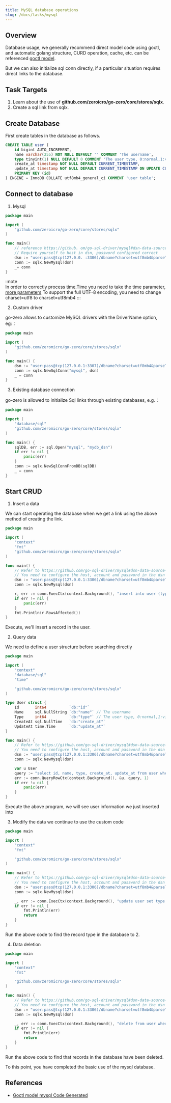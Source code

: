 ```yaml
---
title: MySQL database operations
slug: /docs/tasks/mysql
---
```


## Overview

Database usage, we generally recommend direct model code using goctl, and automatic golang structure, CURD operation, cache, etc. can be referenced <a href="/docs/tasks/cli/mysql" target="_blank">goctl model</a>.

But we can also initialize sql conn directly, if a particular situation requires direct links to the database.

## Task Targets

1. Learn about the use of **github.com/zeroicro/go-zero/core/stores/sqlx**.
2. Create a sql link from sqlx.

## Create Database

First create tables in the database as follows.

```sql
CREATE TABLE user (
    id bigint AUTO_INCREMENT,
    name varchar(255) NOT NULL DEFAULT '' COMMENT 'The username',
    type tinyint(1) NULL DEFAULT 0 COMMENT 'The user type, 0:normal,1:vip, for test golang keyword',
    create_at timestamp NOT NULL DEFAULT CURRENT_TIMESTAMP,
    update_at timestamp NOT NULL DEFAULT CURRENT_TIMESTAMP ON UPDATE CURRENT_TIMESTAMP,
    PRIMARY KEY (id)
) ENGINE = InnoDB COLLATE utf8mb4_general_ci COMMENT 'user table';
```

## Connect to database

1. Mysql

```go
package main

import (
    "github.com/zeroicro/go-zero/core/stores/sqlx"
)

func main()
    // reference https://github. om/go-sql-driver/mysql#dsn-data-source-name for details
    // Require yourself to host in dsn, password configured correct
    dsn := "user:pass@tcp(127.0.0. :3306)/dbname?charset=utf8mb4&parseTime=True&loc=Local"
    conn := sqlx.NewMysql(dsn)
    _= conn
}

```

::note  
In order to correctly process time.Time you need to take the time parameter, [more parameters](https://github.com/go-sql-driver/mysql#parameters) To support the full UTF-8 encoding, you need to change charset=utf8 to charset=utf8mb4
:::

2. Custom driver

go-zero allows to customize MySQL drivers with the DriverName option, eg:：

```go
package main

import (
    "github.com/zeromicro/go-zero/core/stores/sqlx"
)

func main() {
    dsn := "user:pass@tcp(127.0.0.1:3307)/dbname?charset=utf8mb4&parseTime=True&loc=Local"
    conn := sqlx.NewSqlConn("mysql", dsn)
    _ = conn
}

```

3. Existing database connection

go-zero is allowed to initialize Sql links through existing databases, e.g.：

```go
package main

import (
    "database/sql"
    "github.com/zeromicro/go-zero/core/stores/sqlx"
)

func main() {
    sqlDB, err := sql.Open("mysql", "mydb_dsn")
    if err != nil {
        panic(err)
    }
    conn := sqlx.NewSqlConnFromDB(sqlDB)
    _ = conn
}

```

## Start CRUD

1. Insert a data

We can start operating the database when we get a link using the above method of creating the link.

```go
package main

import (
    "context"
    "fmt"
    "github.com/zeromicro/go-zero/core/stores/sqlx"
)

func main() {
    // Refer to https://github.com/go-sql-driver/mysql#dsn-data-source-name for details
    // You need to configure the host, account and password in the dsn correctly
    dsn := "user:pass@tcp(127.0.0.1:3306)/dbname?charset=utf8mb4&parseTime=True&loc=Local"
    conn := sqlx.NewMysql(dsn)

    r, err := conn.ExecCtx(context.Background(), "insert into user (type, name) values (?, ?)", 1, "test")
    if err != nil {
        panic(err)
    }
    fmt.Println(r.RowsAffected())
}

```

Execute, we'll insert a record in the user.

2. Query data

We need to define a user structure before searching directly

```go
package main

import (
    "context"
    "database/sql"
    "time"

    "github.com/zeromicro/go-zero/core/stores/sqlx"
)

type User struct {
    Id       int64          `db:"id"`
    Name     sql.NullString `db:"name"` // The username
    Type     int64          `db:"type"` // The user type, 0:normal,1:vip, for test golang keyword
    CreateAt sql.NullTime   `db:"create_at"`
    UpdateAt time.Time      `db:"update_at"`
}

func main() {
    // Refer to https://github.com/go-sql-driver/mysql#dsn-data-source-name for details
    // You need to configure the host, account and password in the dsn correctly
    dsn := "user:pass@tcp(127.0.0.1:3306)/dbname?charset=utf8mb4&parseTime=True&loc=Local"
    conn := sqlx.NewMysql(dsn)

    var u User
    query := "select id, name, type, create_at, update_at from user where id=?"
    err := conn.QueryRowCtx(context.Background(), &u, query, 1)
    if err != nil {
        panic(err)
    }
}

```

Execute the above program, we will see user information we just inserted into

3. Modify the data we continue to use the custom code

```go
package main

import (
    "context"
    "fmt"

    "github.com/zeromicro/go-zero/core/stores/sqlx"
)

func main() {
    // Refer to https://github.com/go-sql-driver/mysql#dsn-data-source-name for details
    // You need to configure the host, account and password in the dsn correctly
    dsn := "user:pass@tcp(127.0.0.1:3306)/dbname?charset=utf8mb4&parseTime=True&loc=Local"
    conn := sqlx.NewMysql(dsn)

    _, err := conn.ExecCtx(context.Background(), "update user set type = ? where name = ?", 2, "test")
    if err != nil {
        fmt.Println(err)
        return
    }
}

```

Run the above code to find the record type in the database to 2.

4. Data deletion

```go
package main

import (
    "context"
    "fmt"

    "github.com/zeromicro/go-zero/core/stores/sqlx"
)

func main() {
    // Refer to https://github.com/go-sql-driver/mysql#dsn-data-source-name for details
    // You need to configure the host, account and password in the dsn correctly
    dsn := "user:pass@tcp(127.0.0.1:3306)/dbname?charset=utf8mb4&parseTime=True&loc=Local"
    conn := sqlx.NewMysql(dsn)

    _, err := conn.ExecCtx(context.Background(), "delete from user where `id` = ?", 1)
    if err != nil {
        fmt.Println(err)
        return
    }
}

```

Run the above code to find that records in the database have been deleted.

To this point, you have completed the basic use of the mysql database.

## References

- <a href="/docs/tutorials/cli/model#goctl-model-mysql-%E6%8C%87%E4%BB%A4" target="_blank">Goctl model mysql Code Generated </a>
